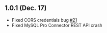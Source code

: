 ## 1.0.1 (Dec. 17)

- Fixed CORS credentials bug [#21](https://github.com/Wakanda/wakanda-issues/issues/21)
- Fixed MySQL Pro Connector REST API crash
